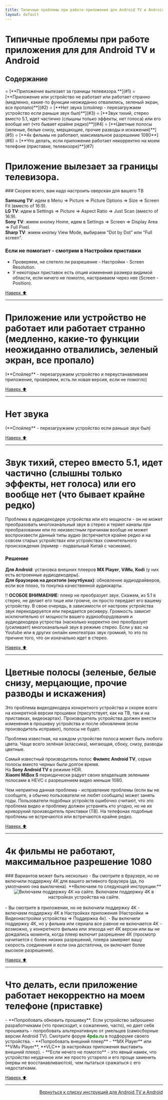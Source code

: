 ```yaml
---
title: Типичные проблемы при работе приложения для Android TV и Android
layout: default
---
```


# Типичные проблемы при работе приложения для для Android TV и Android


<h2 id="toc">Содержание</h2>
⟡ [**Приложение вылезает за границы телевизора.**](#1)  
⟡ [**Приложение или устройство не работает или работает странно (медленно, какие-то функции неожиданно отвалились, зеленый экран, все пропало)**](#2)  
⟡ [**Нет звука (спойлер - перезагружаем устройство если раньше звук был)**](#3)  
⟡ [**Звук тихий, стерео вместо 5.1, идет частично (слышны только эффекты, нет голоса) или его вообще нет (что бывает крайне редко)**](#4)  
⟡ [**Цветные полосы (зеленые, белые снизу, мерцающие, прочие разводы и искажения)**](#5)  
⟡ [**4к фильмы не работают, максимальное разрешение 1080**](#6)  
⟡ [**Что делать, если приложение работает некорректно на моем телефоне (приставке, телевизоре)**](#7)



<h1 id="1">Приложение вылезает за границы телевизора.</h1>
### Скорее всего, вам надо настроить оверскан для вашего ТВ

**Samsung TV**: идем в Menu => Picture => Picture Options => Size => Screen Fit (вместо of 16:9).  
**LG TV**: идем в Settings => Picture => Aspect Ratio => Just Scan (вместо of 16:9).  
**Sony TV**: жмем кнопку Home, идем в Settings => Screen => Display Area => Full Pixel.  
**Sharp TV**: жмем кнопку View Mode, выбираем "Dot by Dot" или "Full screen".

### Если не помогает - смотрим в Настройки приставки
- Проверяем, не слетело ли разрешение - Настройки - Screen Resolution.  
- У некоторых приставок есть опция изменения размера видимой области, если ничего не помогло, настраиваем через нее (Screen - Position).<br>

[Наверх ⬆️](#toc)<br>

---

<h1 id="2">Приложение или устройство не работает или работает странно (медленно, какие-то функции неожиданно отвалились, зеленый экран, все пропало)</h1>
(**Cпойлер** - перезагружаем устройство и переустанавливаем приложение, проверяем, есть ли новая версия, если не помогло)



[Наверх ⬆️](#toc)<br>

---


<h1 id="3">Нет звука</h1>
(**Cпойлер** - перезагружаем устройство если раньше звук был)


[Наверх ⬆️](#toc)<br>

---

<h1 id="4">Звук тихий, стерео вместо 5.1, идет частично (слышны только эффекты, нет голоса) или его вообще нет (что бывает крайне редко)</h1>
Проблема в аудиодекодере устройства или его мощности - он не может преобразовать многоканальный звук в стерео и теряет каналы при преобразовании или по неизвестным причинам вообще не может воспроизвести данный типы аудио (встречается крайне редко и на совсем старых устройствах или устройствах сомнительного происхождения (пример - подвальный Китай с часиками).

### Решение
**Для Android**: установка внешних плееров **MX Player**, **ViMu**, **Kodi** (у них есть встроенные аудиодекодеры).  
**Для браузеров на десктопе (ноутбуках)**: обновление аудиодрайверов, если все плохо, то покупка качественной аудиокарты.  

‼️ **ОСОБОЕ ВНИМАЕНИЕ**: плеер не преобразует звук. Скажем, из 5.1 в стерео, не делает его тише или громче, он просто передает его вашему устройству. В свою очередь, в зависимости от настроек устройства звук перекодируется или передается ресиверу. Громкость зависит исключительно от мощности вашего аудиооборудования и аудиодекодера устроства (насколько корректно оно преобразует (усиливает) многоканальный звук в режиме стерео. Если у вас на Youtube или в других онлайн кинотеатрах звук громкий, то это по причине того, что он изначально идет в стерео.<br>

[Наверх ⬆️](#toc)<br>

---

<h1 id="5">Цветные полосы (зеленые, белые снизу, мерцающие, прочие разводы и искажения)</h1>
Это проблема видеодекодера конкретного устройства и скорее всего на конкретной версии прошивки (присутствует, как на ТВ, так и на приставках, видеокартах). Производитель устройства должен внести изменения в прошивку устройства и после обновления (если производитель исправил), полосы не будет.  

Проблема известная, на каждом устройстве полоса может быть любого цвета. Чаще всего зелёная (классика), мигающая, сбоку, снизу, разводы цветные.  

Самый известный производитель полос **Филипс Android TV**, серые полосы вместо черных были долгое время.  
На **Sony Android TV** в режиме HDR.  
**Xiaomi MiBox S** периодически радует своих владельцев зелеными полосами в HEVC с разрешением видео меньше 1080.

Чем неприятна данная проблема - исправление проблемы (если вы не сообщите, а обычно пользователи не любят сообщать) может занять годы. Пользователи подобных устройств ошибочно считают, что это проблема видео и проблему должен устранять кто угодно, но не их криворукий производитель приставки (ТВ). На телефонах подобные проблемы не встречаются или встречаются крайне редко.<br>

[Наверх ⬆️](#toc)<br>

---

<h1 id="6">4к фильмы не работают, максимальное разрешение 1080</h1>
### Вариантов может быть несколько
- Вы смотрите в браузере, но не включили поддержку 4К для вашего активного браузера (да, по умолчанию она выключена).  
**Включаем по следующей инструкции:**
<div style="text-align: center;">
  <img src="https://lazykpub.github.io/Lazykpub/assets/images/android_bugs_01.jpeg" alt="Включаем поддержку 4К на сайте." style="max-width: 100%; height: auto; cursor: pointer;" onclick="this.style.maxWidth = this.style.maxWidth === '100%' ? '100vw' : '100%';">
Включаем поддержку 4K в настройках устройства на сайте.
</div><br>
- Вы смотрите в приложении, но не включили поддержку 4К - включаем поддержку 4К в Настройках приложения (Настройки => Видеонастройки устройства => Поддержка 4к).  
- Вы включили поддержку 4К, но у фильма или сериала все равное не включается 4К - возможно, у конкретного фильма или эпизода нет 4К версии или вы не дождались момента, когда плеер включит разрешение 4К (просмотр начитается с более низких разрешений, плеера замеряет вашу скорость соединения и если она достаточна, он включает более высокое разрешение). 

[Наверх ⬆️](#toc)<br>

---

<h1 id="7">Что делать, если приложение работает некорректно на моем телефоне (приставке)</h1>
- **Попробовать обновить прошивку**. Если устройство заброшено разработчиками (что происходит, к сожалению, часто), но дает себя прошивать - попробовать альтернативную от умельцев (самосборные версии Android TV). Смотрите форум <span style="color: green; font-weight: bold;">4pda.ru</span> в подфоруме своего устройства.  
- **Попробовать внешний плеер** - **MX Player** или **ViMu Player**, **VLC** (в настройках приложения выставить внешний плеер).  
- **Если нечего не помогло** - это явный намек, что устройство неудачное или же просто устарело и его проще заменить (нервы не восстанавливаются), чем пытаться сражаться с его недостатками.

[Наверх ⬆️](#toc)<br>

---
<p align="right"><a href="https://lazykpub.github.io/Lazykpub/pages/android">Вернуться к списку инструкций для Android TV и Android</a></p>
